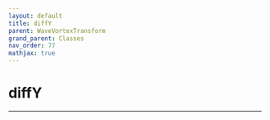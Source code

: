 ```yaml
---
layout: default
title: diffY
parent: WaveVortexTransform
grand_parent: Classes
nav_order: 77
mathjax: true
---
```


#  diffY




---


